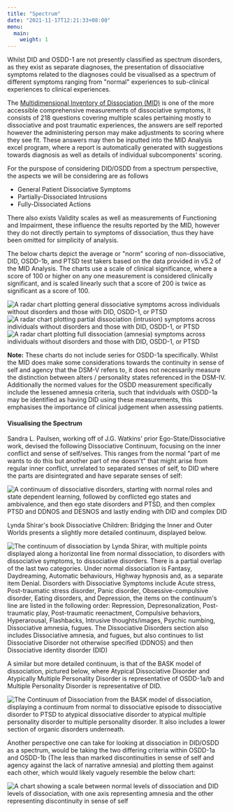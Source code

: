 ```yaml
---
title: "Spectrum"
date: "2021-11-17T12:21:33+08:00"
menu:
  main:
    weight: 1
---
```

Whilst DID and OSDD-1 are not presently classified as spectrum disorders, as they exist as separate diagnoses, the presentation of dissociative symptoms related to the diagnoses could be visualised as a spectrum of different symptoms ranging from "normal" experiences to sub-clinical experiences to clinical experiences.

The [Multidimensional Inventory of Dissociation (MID)](https://www.mid-assessment.com/) is one of the more accessible comprehensive measurements of dissociative symptoms, it consists of 218 questions covering multiple scales pertaining mostly to dissociative and post traumatic experiences, the answers are self reported however the administering person may make adjustments to scoring where they see fit. These answers may then be inputted into the MID Analysis excel program, where a report is automatically generated with suggestions towards diagnosis as well as details of individual subcomponents' scoring.

For the purspose of considering DID/OSDD from a spectrum perspective, the aspects we will be considering are as follows

 - General Patient Dissociative Symptoms
 - Partially-Dissociated Intrusions
 - Fully-Dissociated Actions
 
There also exists Validity scales as well as measurements of Functioning and Impairment, these influence the results reported by the MID, however they do not directly pertain to symptoms of dissociation, thus they have been omitted for simplicity of analysis.

The below charts depict the average or "norm" scoring of non-dissociative, DID, OSDD-1b, and PTSD test takers based on the data provided in v5.2 of the MID Analysis. The charts use a scale of clinical significance, where a score of 100 or higher on any one measurement is considered clinically significant, and is scaled linearly such that a score of 200 is twice as significant as a score of 100.

![A radar chart plotting general dissociative symptoms across individuals without disorders and those with DID, OSDD-1, or PTSD ](/spectrum/gdsradar.png)
![A radar chart plotting partial dissociation (intrusion) symptoms across individuals without disorders and those with DID, OSDD-1, or PTSD](/spectrum/pdiradar.png)
![A radar chart plotting full dissociation (amnesia) symptoms across individuals without disorders and those with DID, OSDD-1, or PTSD](/spectrum/fdaradar.png)


**Note:** These charts do not include series for OSDD-1a specifically. Whilst the MID does make some considerations towards the continuity in sense of self and agency that the DSM-V refers to, it does not necessarily measure the distinction between alters / personality states referenced in the DSM-IV. Additionally the normed values for the OSDD measurement specifically include the lessened amnesia criteria, such that indviduals with OSDD-1a may be identified as having DID using these measurements, this emphasises the importance of clinical judgement when assessing patients.

#### Visualising the Spectrum

Sandra L. Paulsen, working off of J.G. Watkins' prior Ego-State/Dissociative work, devised the following Dissociative Continuum, focusing on the inner conflict and sense of self/selves. This ranges from the normal "part of me wants to do this but another part of me doesn't" that might arise from regular inner conflict, unrelated to separated senses of self, to DID where the parts are disintegrated and have separate senses of self: 

![A continuum of dissociative disorders, starting with normal roles and state dependent learning, followed by conflicted ego states and ambivalence, and then ego state disorders and PTSD, and then complex PTSD and DDNOS and DESNOS and lastly ending with DID and complex DID](/spectrum/continuum.png)

Lynda Shirar's book Dissociative Children: Bridging the Inner and Outer Worlds presents a slightly more detailed continuum, displayed below.

![The continuum of dissociation by Lynda Shirar, with multiple points displayed along a horizontal line from normal dissociation, to disorders with dissociative symptoms, to dissociative disorders. There is a partial overlap of the last two categories. Under normal dissociation is Fantasy, Daydreaming, Automatic behaviours, Highway hypnosis and, as a separate item Denial. Disorders with Dissociative Symptoms include Acute stress, Post-traumatic stress disorder, Panic disorder, Obsessive-compulsive disorder, Eating disorders, and Depression, the items on the continuum's line are listed in the following order: Repression, Depresonalization, Post-traumatic play, Post-traumatic reenactment, Compulsive  behaviors, Hyperarousal, Flashbacks, Intrusive thoughts/images, Psychic numbing, Dissociative amnesia, fugues. The Dissociative Disorders section also includes Dissociative amnesia, and fugues, but also continues to list Dissociative Disorder not otherwise specified (DDNOS) and then Dissociative identity disorder (DID)](/spectrum/lyndacontin.png)


A similar but more detailed continuum, is that of the BASK model of dissociation, pictured below, where Atypical Dissociative Disorder and Atypically Multiple Personality Disorder is representative of OSDD-1a/b and Multiple Personality Disorder is representative of DID. 

![The Continuum of Dissociation from the BASK model of dissociation, displaying a continuum from normal to dissociative episode to dissociative disorder to PTSD to atypical dissociative disorder to atypical multiple personality disorder to multiple personality disorder. It also includes a lower section of organic disorders underneath.](/spectrum/baskcontin.png)




Another perspective one can take for looking at dissociation in DID/OSDD as a spectrum, would be taking the two differing criteria within OSDD-1a and OSDD-1b (The less than marked discontinuities in sense of self and agency against the lack of narrative amnesia) and plotting them against each other, which would likely vaguely resemble the below chart:

![A chart showing a scale between normal levels of dissociation and DID levels of dissociation, with one axis representing amnesia and the other representing discontinuity in sense of self](/spectrum/chart.png)




